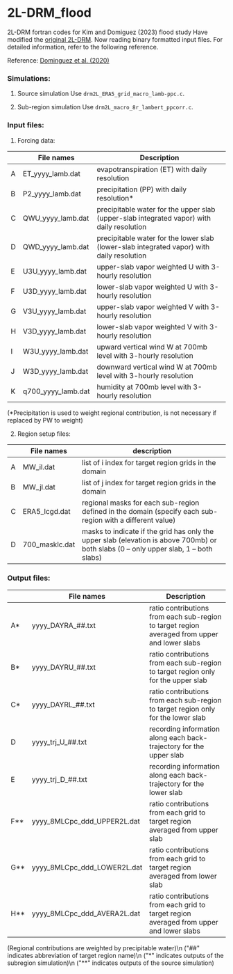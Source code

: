 # 2L-DRM_flood
2L-DRM fortran codes for Kim and Domiguez (2023) flood study
Have modified the [original 2L-DRM](https://github.com/huancui/DRM_2LDRM). Now reading binary formatted input files. For detailed information, refer to the following reference.

Reference: [Dominguez et al. (2020)](https://journals.ametsoc.org/view/journals/hydr/21/1/jhm-d-19-0101.1.xml)

### Simulations:
1. Source simulation
Use `drm2L_ERA5_grid_macro_lamb-ppc.c`.

2. Sub-region simulation
Use `drm2L_macro_8r_lambert_ppcorr.c`.

### Input files:
1.	Forcing data:

|  | File names | Description |
| ------ | ------ | ------ |
| A | ET_yyyy_lamb.dat | evapotranspiration (ET) with daily resolution |
| B | P2_yyyy_lamb.dat | precipitation (PP) with daily resolution* |
| C | QWU_yyyy_lamb.dat | precipitable water for the upper slab (upper-slab integrated vapor) with daily resolution | 
| D | QWD_yyyy_lamb.dat | precipitable water for the lower slab (lower-slab integrated vapor) with daily resolution | 
| E | U3U_yyyy_lamb.dat | upper-slab vapor weighted U with 3-hourly resolution |
| F | U3D_yyyy_lamb.dat | lower-slab vapor weighted U with 3-hourly resolution |
| G | V3U_yyyy_lamb.dat | upper-slab vapor weighted V with 3-hourly resolution |
| H | V3D_yyyy_lamb.dat | lower-slab vapor weighted V with 3-hourly resolution |
| I | W3U_yyyy_lamb.dat | upward vertical wind W at 700mb level with 3-hourly resolution |
| J | W3D_yyyy_lamb.dat | downward vertical wind W at 700mb level with 3-hourly resolution |
| K | q700_yyyy_lamb.dat | humidity at 700mb level with 3-hourly resolution |

(*Precipitation is used to weight regional contribution, is not necessary if replaced by PW to weight)

2.	Region setup files:

|  | File names | description |
| ------ | ------ | ------ |
| A | MW_il.dat | list of i index for target region grids in the domain |
| B | MW_jl.dat | list of j index for target region grids in the domain |
| C | ERA5_lcgd.dat | regional masks for each sub-region defined in the domain (specify each sub-region with a different value) |
| D | 700_masklc.dat | masks to indicate if the grid has only the upper slab (elevation is above 700mb) or both slabs (0 – only upper slab, 1 – both slabs) | 


### Output files:

|  | File names | Description |
| ------ | ------ | ------ |
| A* | yyyy_DAYRA_##.txt | ratio contributions from each sub-region to target region averaged from upper and lower slabs | 
| B* | yyyy_DAYRU_##.txt | ratio contributions from each sub-region to target region only for the upper slab |
| C* | yyyy_DAYRL_##.txt | ratio contributions from each sub-region to target region only for the lower slab |
| D | yyyy_trj_U_##.txt | recording information along each back-trajectory for the upper slab |
| E | yyyy_trj_D_##.txt | recording information along each back-trajectory for the lower slab |
| F** | yyyy_8MLCpc_ddd_UPPER2L.dat | ratio contributions from each grid to target region averaged from upper slab | 
| G** | yyyy_8MLCpc_ddd_LOWER2L.dat | ratio contributions from each grid to target region averaged from lower slab | 
| H** | yyyy_8MLCpc_ddd_AVERA2L.dat | ratio contributions from each grid to target region averaged from upper and lower slabs | 

(Regional contributions are weighted by precipitable water)\n
("##" indicates abbreviation of target region name)\n
("*" indicates outputs of the subregion simulation)\n
("**" indicates outputs of the source simulation)

